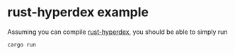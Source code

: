 # rust-hyperdex example

Assuming you can compile [rust-hyperdex](https://github.com/derekchiang/rust-hyperdex), you should be able to simply run

    cargo run
